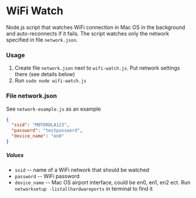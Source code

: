 # WiFi Watch
Node.js script that watches WiFi connection in Mac OS in the background and auto-reconnects if it fails. The script watches only the network specified in file `network.json`.

### Usage
1. Create file `network.json` next to `wifi-watch.js`. Put network settings there (see details below)
2. Run `sudo node wifi-watch.js`

### File network.json
 See `network-example.js` as an example
```json
{
  "ssid": "MOTOROLA123",
  "password": "testpassword",
  "device_name": "en0" 
}
```
##### Values
* `ssid` -- name of a WiFi network that should be watched  
* `password` -- WiFi password  
* `device_name` -- Mac OS airport interface, could be en0, en1, en2 ect. Run `networksetup -listallhardwareports` in terminal to find it
